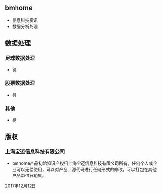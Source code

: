 ## bmhome

- 信息科技资讯
- 数据分析处理

## 数据处理

### 足球数据处理
- 待

### 股票数据处理
- 待

### 其他
- 待

## 版权

### 上海宝迈信息科技有限公司
- bmhome产品初始知识产权归上海宝迈信息科技有限公司所有，任何个人或企业可以无偿使用，可以对产品、源代码进行任何形式的修改，可以打包在其他产品中进行销售。

2017年12月12日

